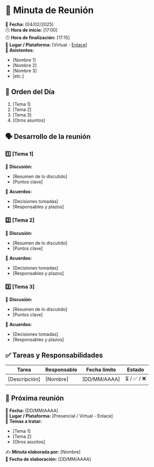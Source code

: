 # 📝 Minuta de Reunión  

📆 **Fecha:** [04/02/2025]  
🕒 **Hora de inicio:** [17:00]  
🕒 **Hora de finalización:** [17:15]  
📍 **Lugar / Plataforma:** [Virtual - [Enlace](https://itesm.zoom.us/my/atoany)]  
👥 **Asistentes:**  
- [Nombre 1]  
- [Nombre 2]  
- [Nombre 3]  
- [etc.]  

## 📌 Orden del Día  
1. [Tema 1]  
2. [Tema 2]  
3. [Tema 3]  
4. [Otros asuntos]  

## 🗣️ Desarrollo de la reunión  
### 1️⃣ [Tema 1]  
📝 **Discusión:**  
- [Resumen de lo discutido]  
- [Puntos clave]  

📌 **Acuerdos:**  
- [Decisiones tomadas]  
- [Responsables y plazos]  

### 2️⃣ [Tema 2]  
📝 **Discusión:**  
- [Resumen de lo discutido]  
- [Puntos clave]  

📌 **Acuerdos:**  
- [Decisiones tomadas]  
- [Responsables y plazos]  

### 3️⃣ [Tema 3]  
📝 **Discusión:**  
- [Resumen de lo discutido]  
- [Puntos clave]  

📌 **Acuerdos:**  
- [Decisiones tomadas]  
- [Responsables y plazos]  

## ✅ Tareas y Responsabilidades  
| Tarea | Responsable | Fecha límite | Estado |
|-------|------------|--------------|--------|
| [Descripción] | [Nombre] | [DD/MM/AAAA] | ⏳ / ✅ / ❌ |

## 📅 Próxima reunión  
📆 **Fecha:** [DD/MM/AAAA]  
📍 **Lugar / Plataforma:** [Presencial / Virtual - Enlace]  
📌 **Temas a tratar:**  
- [Tema 1]  
- [Tema 2]  
- [Otros asuntos]  

✍️ **Minuta elaborada por:** [Nombre]  
📅 **Fecha de elaboración:** [DD/MM/AAAA]  
